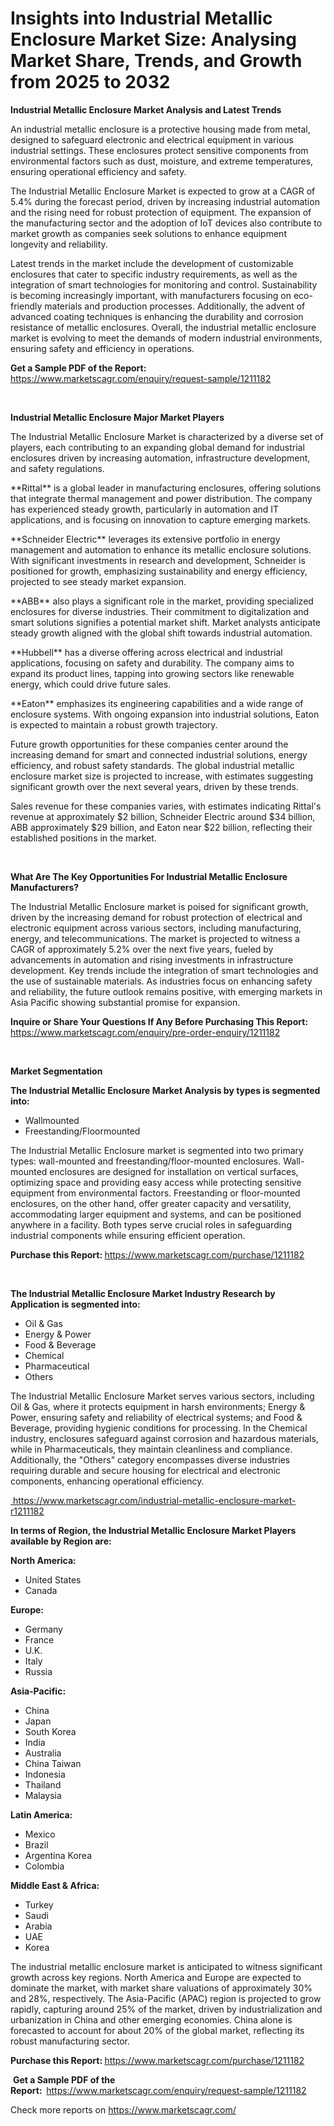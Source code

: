 <p><h1>Insights into Industrial Metallic Enclosure Market Size: Analysing Market Share, Trends, and Growth from 2025 to 2032</h1></p><p><strong>Industrial Metallic Enclosure Market Analysis and Latest Trends</strong></p>
<p><p>An industrial metallic enclosure is a protective housing made from metal, designed to safeguard electronic and electrical equipment in various industrial settings. These enclosures protect sensitive components from environmental factors such as dust, moisture, and extreme temperatures, ensuring operational efficiency and safety.</p><p>The Industrial Metallic Enclosure Market is expected to grow at a CAGR of 5.4% during the forecast period, driven by increasing industrial automation and the rising need for robust protection of equipment. The expansion of the manufacturing sector and the adoption of IoT devices also contribute to market growth as companies seek solutions to enhance equipment longevity and reliability. </p><p>Latest trends in the market include the development of customizable enclosures that cater to specific industry requirements, as well as the integration of smart technologies for monitoring and control. Sustainability is becoming increasingly important, with manufacturers focusing on eco-friendly materials and production processes. Additionally, the advent of advanced coating techniques is enhancing the durability and corrosion resistance of metallic enclosures. Overall, the industrial metallic enclosure market is evolving to meet the demands of modern industrial environments, ensuring safety and efficiency in operations.</p></p>
<p><strong>Get a Sample PDF of the Report:&nbsp;</strong> <a href="https://www.marketscagr.com/enquiry/request-sample/1211182?utm_campaign=1950&utm_medium=2&utm_source=Github&utm_content=ia&utm_term=24032025&utm_id=industrial-metallic-enclosure">https://www.marketscagr.com/enquiry/request-sample/1211182</a></p>
<p>&nbsp;</p>
<p><strong>Industrial Metallic Enclosure Major Market Players</strong></p>
<p><p>The Industrial Metallic Enclosure Market is characterized by a diverse set of players, each contributing to an expanding global demand for industrial enclosures driven by increasing automation, infrastructure development, and safety regulations.</p><p>**Rittal** is a global leader in manufacturing enclosures, offering solutions that integrate thermal management and power distribution. The company has experienced steady growth, particularly in automation and IT applications, and is focusing on innovation to capture emerging markets.</p><p>**Schneider Electric** leverages its extensive portfolio in energy management and automation to enhance its metallic enclosure solutions. With significant investments in research and development, Schneider is positioned for growth, emphasizing sustainability and energy efficiency, projected to see steady market expansion.</p><p>**ABB** also plays a significant role in the market, providing specialized enclosures for diverse industries. Their commitment to digitalization and smart solutions signifies a potential market shift. Market analysts anticipate steady growth aligned with the global shift towards industrial automation.</p><p>**Hubbell** has a diverse offering across electrical and industrial applications, focusing on safety and durability. The company aims to expand its product lines, tapping into growing sectors like renewable energy, which could drive future sales.</p><p>**Eaton** emphasizes its engineering capabilities and a wide range of enclosure systems. With ongoing expansion into industrial solutions, Eaton is expected to maintain a robust growth trajectory.</p><p>Future growth opportunities for these companies center around the increasing demand for smart and connected industrial solutions, energy efficiency, and robust safety standards. The global industrial metallic enclosure market size is projected to increase, with estimates suggesting significant growth over the next several years, driven by these trends.</p><p>Sales revenue for these companies varies, with estimates indicating Rittal's revenue at approximately $2 billion, Schneider Electric around $34 billion, ABB approximately $29 billion, and Eaton near $22 billion, reflecting their established positions in the market.</p></p>
<p>&nbsp;</p>
<p><strong>What Are The Key Opportunities For Industrial Metallic Enclosure Manufacturers?</strong></p>
<p><p>The Industrial Metallic Enclosure market is poised for significant growth, driven by the increasing demand for robust protection of electrical and electronic equipment across various sectors, including manufacturing, energy, and telecommunications. The market is projected to witness a CAGR of approximately 5.2% over the next five years, fueled by advancements in automation and rising investments in infrastructure development. Key trends include the integration of smart technologies and the use of sustainable materials. As industries focus on enhancing safety and reliability, the future outlook remains positive, with emerging markets in Asia Pacific showing substantial promise for expansion.</p></p>
<p><strong>Inquire or Share Your Questions If Any Before Purchasing This Report:</strong> <a href="https://www.marketscagr.com/enquiry/pre-order-enquiry/1211182?utm_campaign=1950&utm_medium=2&utm_source=Github&utm_content=ia&utm_term=24032025&utm_id=industrial-metallic-enclosure">https://www.marketscagr.com/enquiry/pre-order-enquiry/1211182</a></p>
<p>&nbsp;</p>
<p><strong>Market Segmentation</strong></p>
<p><strong>The Industrial Metallic Enclosure Market Analysis by types is segmented into:</strong></p>
<p><ul><li>Wallmounted</li><li>Freestanding/Floormounted</li></ul></p>
<p><p>The Industrial Metallic Enclosure market is segmented into two primary types: wall-mounted and freestanding/floor-mounted enclosures. Wall-mounted enclosures are designed for installation on vertical surfaces, optimizing space and providing easy access while protecting sensitive equipment from environmental factors. Freestanding or floor-mounted enclosures, on the other hand, offer greater capacity and versatility, accommodating larger equipment and systems, and can be positioned anywhere in a facility. Both types serve crucial roles in safeguarding industrial components while ensuring efficient operation.</p></p>
<p><strong>Purchase this Report:&nbsp;</strong><a href="https://www.marketscagr.com/purchase/1211182?utm_campaign=1950&utm_medium=2&utm_source=Github&utm_content=ia&utm_term=24032025&utm_id=industrial-metallic-enclosure">https://www.marketscagr.com/purchase/1211182</a></p>
<p>&nbsp;</p>
<p><strong>The Industrial Metallic Enclosure Market Industry Research by Application is segmented into:</strong></p>
<p><ul><li>Oil & Gas</li><li>Energy & Power</li><li>Food & Beverage</li><li>Chemical</li><li>Pharmaceutical</li><li>Others</li></ul></p>
<p><p>The Industrial Metallic Enclosure Market serves various sectors, including Oil & Gas, where it protects equipment in harsh environments; Energy & Power, ensuring safety and reliability of electrical systems; and Food & Beverage, providing hygienic conditions for processing. In the Chemical industry, enclosures safeguard against corrosion and hazardous materials, while in Pharmaceuticals, they maintain cleanliness and compliance. Additionally, the "Others" category encompasses diverse industries requiring durable and secure housing for electrical and electronic components, enhancing operational efficiency.</p></p>
<p><a href="https://www.marketscagr.com/industrial-metallic-enclosure-market-r1211182?utm_campaign=1950&utm_medium=2&utm_source=Github&utm_content=ia&utm_term=24032025&utm_id=industrial-metallic-enclosure">&nbsp;https://www.marketscagr.com/industrial-metallic-enclosure-market-r1211182</a></p>
<p><strong>In terms of Region, the Industrial Metallic Enclosure Market Players available by Region are:</strong></p>
<p>
    <p> <strong> North America: </strong>
        <ul>
            <li>United States</li>
            <li>Canada</li>
        </ul>
        </p> 
    <p> <strong> Europe: </strong>
        <ul>
            <li>Germany</li>
            <li>France</li>
            <li>U.K.</li>
            <li>Italy</li>
            <li>Russia</li>
        </ul>
        </p> 
    <p> <strong> Asia-Pacific: </strong>
        <ul>
            <li>China</li>
            <li>Japan</li>
            <li>South Korea</li>
            <li>India</li>
            <li>Australia</li>
            <li>China Taiwan</li>
            <li>Indonesia</li>
            <li>Thailand</li>
            <li>Malaysia</li>
        </ul>
        </p> 
    <p> <strong> Latin America: </strong>
        <ul>
            <li>Mexico</li>
            <li>Brazil</li>
            <li>Argentina Korea</li>
            <li>Colombia</li>
        </ul>
        </p> 
    <p> <strong> Middle East & Africa: </strong>
        <ul>
            <li>Turkey</li>
            <li>Saudi</li>
            <li>Arabia</li>
            <li>UAE</li>
            <li>Korea</li>
        </ul>
    </p>
    </p>
<p><p>The industrial metallic enclosure market is anticipated to witness significant growth across key regions. North America and Europe are expected to dominate the market, with market share valuations of approximately 30% and 28%, respectively. The Asia-Pacific (APAC) region is projected to grow rapidly, capturing around 25% of the market, driven by industrialization and urbanization in China and other emerging economies. China alone is forecasted to account for about 20% of the global market, reflecting its robust manufacturing sector.</p></p>
<p><strong>Purchase this Report: </strong><a href="https://www.marketscagr.com/purchase/1211182?utm_campaign=1950&utm_medium=2&utm_source=Github&utm_content=ia&utm_term=24032025&utm_id=industrial-metallic-enclosure">https://www.marketscagr.com/purchase/1211182</a></p>
<p>&nbsp;<strong>Get a Sample PDF of the Report:&nbsp;&nbsp;</strong><a href="https://www.marketscagr.com/enquiry/request-sample/1211182?utm_campaign=1950&utm_medium=2&utm_source=Github&utm_content=ia&utm_term=24032025&utm_id=industrial-metallic-enclosure">https://www.marketscagr.com/enquiry/request-sample/1211182</a></p>
<p><strong></strong></p>
<p>Check more reports on <a href="https://www.marketscagr.com/?utm_campaign=1950&utm_medium=2&utm_source=Github&utm_content=ia&utm_term=24032025&utm_id=industrial-metallic-enclosure">https://www.marketscagr.com/</a></p>